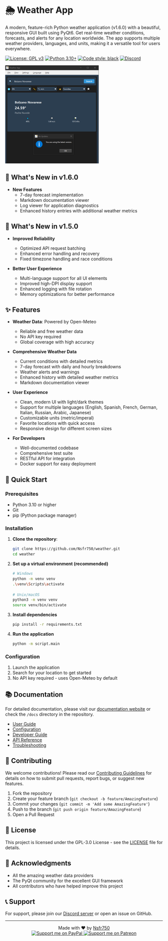 # 🌦️ Weather App

A modern, feature-rich Python weather application (v1.6.0) with a beautiful, responsive GUI built using PyQt6. Get real-time weather conditions, forecasts, and alerts for any location worldwide. The app supports multiple weather providers, languages, and units, making it a versatile tool for users everywhere.

[![License: GPL v3](https://img.shields.io/badge/License-GPLv3-blue.svg)](https://www.gnu.org/licenses/gpl-3.0)
[![Python 3.10+](https://img.shields.io/badge/python-3.10+-blue.svg)](https://www.python.org/downloads/)
[![Code style: black](https://img.shields.io/badge/code%20style-black-000000.svg)](https://github.com/psf/black)
[![Discord](https://img.shields.io/discord/1234567890123456789?color=7289da&label=Discord&logo=discord&logoColor=white)](https://discord.gg/ryqNeuRYjD)

![Weather App Screenshot](assets/screenshot.png)

## 🚀 What's New in v1.6.0

- **New Features**
  - 7-day forecast implementation
  - Markdown documentation viewer
  - Log viewer for application diagnostics
  - Enhanced history entries with additional weather metrics

## 🚀 What's New in v1.5.0

- **Improved Reliability**
  - Optimized API request batching
  - Enhanced error handling and recovery
  - Fixed timezone handling and race conditions

- **Better User Experience**
  - Multi-language support for all UI elements
  - Improved high-DPI display support
  - Enhanced logging with file rotation
  - Memory optimizations for better performance

## ✨ Features

- **Weather Data**: Powered by Open-Meteo
  - Reliable and free weather data
  - No API key required
  - Global coverage with high accuracy
  
- **Comprehensive Weather Data**
  - Current conditions with detailed metrics
  - 7-day forecast with daily and hourly breakdowns
  - Weather alerts and warnings
  - Enhanced history with detailed weather metrics
  - Markdown documentation viewer

- **User Experience**
  - Clean, modern UI with light/dark themes
  - Support for multiple languages (English, Spanish, French, German, Italian, Russian, Arabic, Japanese)
  - Customizable units (metric/imperal)
  - Favorite locations with quick access
  - Responsive design for different screen sizes

- **For Developers**
  - Well-documented codebase
  - Comprehensive test suite
  - RESTful API for integration
  - Docker support for easy deployment

## 🚀 Quick Start

### Prerequisites

- Python 3.10 or higher
- Git
- pip (Python package manager)

### Installation

1. **Clone the repository**:
   ```bash
   git clone https://github.com/Nsfr750/weather.git
   cd weather
   ```

2. **Set up a virtual environment (recommended)**

   ```bash
   # Windows
   python -m venv venv
   .\venv\Scripts\activate
   
   # Unix/macOS
   python3 -m venv venv
   source venv/bin/activate
   ```

3. **Install dependencies**

   ```bash
   pip install -r requirements.txt
   ```

4. **Run the application**

   ```bash
   python -m script.main
   ```

### Configuration

1. Launch the application
2. Search for your location to get started
3. No API key required - uses Open-Meteo by default

## 📚 Documentation

For detailed documentation, please visit our [documentation website](https://nsfr750.github.io/weather/) or check the `/docs` directory in the repository.

- [User Guide](docs/usage.md)
- [Configuration](docs/configuration.md)
- [Developer Guide](docs/development.md)
- [API Reference](docs/api.md)
- [Troubleshooting](docs/troubleshooting.md)

## 🤝 Contributing

We welcome contributions! Please read our [Contributing Guidelines](CONTRIBUTING.md) for details on how to submit pull requests, report bugs, or suggest new features.

1. Fork the repository
2. Create your feature branch (`git checkout -b feature/AmazingFeature`)
3. Commit your changes (`git commit -m 'Add some AmazingFeature'`)
4. Push to the branch (`git push origin feature/AmazingFeature`)
5. Open a Pull Request

## 📄 License

This project is licensed under the GPL-3.0 License - see the [LICENSE](LICENSE) file for details.

## 🙏 Acknowledgments

- All the amazing weather data providers
- The PyQt community for the excellent GUI framework
- All contributors who have helped improve this project

## 📞 Support

For support, please join our [Discord server](https://discord.gg/ryqNeuRYjD) or open an issue on GitHub.

---

<div align="center">
  Made with ❤️ by <a href="https://github.com/Nsfr750">Nsfr750</a>
  <br>
  <a href="https://www.paypal.me/3dmega">
    <img src="https://img.shields.io/badge/Support%20me-PayPal-ff5a5f?style=for-the-badge&logo=paypal" alt="Support me on PayPal">
  </a>
  <a href="https://www.patreon.com/Nsfr750">
    <img src="https://img.shields.io/badge/Support%20me-Patreon-FF424D?style=for-the-badge&logo=patreon" alt="Support me on Patreon">
  </a>
</div>
